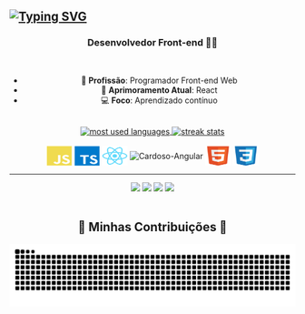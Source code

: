 ## [![Typing SVG](https://readme-typing-svg.herokuapp.com?font=Fira+Code&duration=2000&pause=1000&color=1B80FF&random=false&width=435&lines=Bem+vindo!;Eu+sou+o+Gabriel+Cardoso+%F0%9F%9A%80)](https://git.io/typing-svg)

<h3 align="center">Desenvolvedor Front-end 👨‍💻</h3>

<div align="center">
  
  <br />

  - 🔭 __Profissão__: Programador Front-end Web
  - 🌱 __Aprimoramento Atual__: React
  - 💻 __Foco__: Aprendizado contínuo

  <br />
  
  <a href="https://github.com/anuraghazra/github-readme-stats">
    <img align="center" alt="most used languages" src="https://github-readme-stats.vercel.app/api/top-langs?username=CardosoRepository&layout=compact&langs_count=6&card_width=418" />
    <img align="center" alt="streak stats"        src="https://github-readme-streak-stats-salesp07.vercel.app/?user=CardosoRepository&count_private=true&theme=react&border_radius=10" height=165/>
  </a>
  
  <div style="display: inline_block"><br>
    <img align="center" alt="Cardoso-Js" height="35" width="45" src="https://raw.githubusercontent.com/devicons/devicon/master/icons/javascript/javascript-plain.svg">
    <img align="center" alt="Cardoso-Ts" height="35" width="45" src="https://raw.githubusercontent.com/devicons/devicon/master/icons/typescript/typescript-plain.svg">
    <img align="center" alt="Cardoso-React" height="35" width="45" src="https://raw.githubusercontent.com/devicons/devicon/master/icons/react/react-original.svg">
    <img align="center" alt="Cardoso-Angular" height="35" width="45" src="https://cdn.jsdelivr.net/gh/devicons/devicon@latest/icons/angular/angular-original.svg" />
    <img align="center" alt="Cardoso-HTML" height="35" width="45" src="https://raw.githubusercontent.com/devicons/devicon/master/icons/html5/html5-original.svg">
    <img align="center" alt="Cardoso-CSS" height="35" width="45" src="https://raw.githubusercontent.com/devicons/devicon/master/icons/css3/css3-original.svg">
  </div>
</div>

<hr />


<div align="center"> 
  <a href="https://www.linkedin.com/in/gabriel-cardoso-barbosa" target="_blank"><img src="https://img.shields.io/badge/-LinkedIn-%230077B5?style=for-the-badge&logo=linkedin&logoColor=white" target="_blank"></a>
  <a href = "mailto:cardosogabrielbarbosa@gmail.com"><img src="https://img.shields.io/badge/Gmail-D14836?style=for-the-badge&logo=gmail&logoColor=white" target="_blank"></a>
  <a href="wa.me/5562997017995" target="_blank"><img src="https://img.shields.io/badge/WhatsApp-25D366?style=for-the-badge&logo=whatsapp&logoColor=white" target="_blank"></a>
  <a href="https://discordapp.com/users/249580318598758402" target="_blank"><img src="https://img.shields.io/badge/Discord-7289DA?style=for-the-badge&logo=discord&logoColor=white" target="_blank"></a>
</div>

<br />

<div align="center">
  <h2>🐍 Minhas Contribuições 🐍</h2>
  <img alt="snake eating my contributions" src="https://raw.githubusercontent.com/CardosoRepository/CardosoRepository/output/github-contribution-grid-snake.svg" />
</div>

